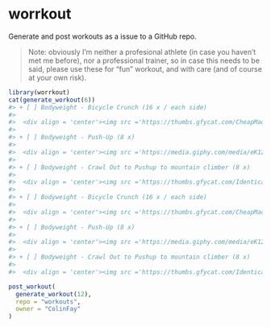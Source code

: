 
<!-- README.md is generated from README.Rmd. Please edit that file -->

# worrkout

Generate and post workouts as a issue to a GitHub repo.

> Note: obviously I’m neither a profesional athlete (in case you haven’t
> met me before), nor a professional trainer, so in case this needs to
> be said, please use these for “fun” workout, and with care (and of
> course at your own risk).

``` r
library(worrkout)
cat(generate_workout(6))
#> + [ ] Bodyweight - Bicycle Crunch (16 x / each side) 
#> 
#>  <div align = 'center'><img src ='https://thumbs.gfycat.com/CheapMadeupLeafhopper-size_restricted.gif' width = '400px'> </img></div>
#> 
#> + [ ] Bodyweight - Push-Up (8 x) 
#> 
#>  <div align = 'center'><img src ='https://media.giphy.com/media/eK12uCsrAh4wmTXejp/giphy.gif' width = '400px'> </img></div>
#> 
#> + [ ] Bodyweight - Crawl Out to Pushup to mountain climber (8 x) 
#> 
#>  <div align = 'center'><img src ='https://thumbs.gfycat.com/IdenticalNervousBarb-small.gif' width = '400px'> </img></div>
#> 
#> + [ ] Bodyweight - Bicycle Crunch (16 x / each side) 
#> 
#>  <div align = 'center'><img src ='https://thumbs.gfycat.com/CheapMadeupLeafhopper-size_restricted.gif' width = '400px'> </img></div>
#> 
#> + [ ] Bodyweight - Push-Up (8 x) 
#> 
#>  <div align = 'center'><img src ='https://media.giphy.com/media/eK12uCsrAh4wmTXejp/giphy.gif' width = '400px'> </img></div>
#> 
#> + [ ] Bodyweight - Crawl Out to Pushup to mountain climber (8 x) 
#> 
#>  <div align = 'center'><img src ='https://thumbs.gfycat.com/IdenticalNervousBarb-small.gif' width = '400px'> </img></div>
```

``` r
post_workout(
  generate_workout(12), 
  repo = "workouts", 
  owner = "ColinFay"
)
```
